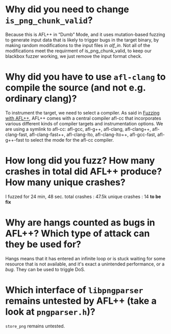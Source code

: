 # Why did you need to change `is_png_chunk_valid`?
Because this is AFL++ in “Dumb” Mode, and it uses mutation-based fuzzing to generate input data that is likely to trigger bugs in the target binary, by making random modifications to the input files in *alf_in*. Not all of the modifications meet the requirment of is_png_chunk_valid, to keep our blackbox fuzzer working, we just remove the input format check.

# Why did you have to use `afl-clang` to compile the source (and not e.g. ordinary clang)?
To instrument the target, we need to select a compiler. As said in [Fuzzing with AFL++](https://github.com/AFLplusplus/AFLplusplus/blob/stable/docs/fuzzing_in_depth.md#a-selecting-the-best-afl-compiler-for-instrumenting-the-target), AFL++ comes with a central compiler afl-cc that incorporates various different kinds of compiler targets and instrumentation options. 
We are using a symlink to afl-cc: afl-gcc, afl-g++, afl-clang, afl-clang++, afl-clang-fast, afl-clang-fast++, afl-clang-lto, afl-clang-lto++, afl-gcc-fast, afl-g++-fast to select the mode for the afl-cc compiler.

# How long did you fuzz? How many crashes in total did AFL++ produce? How many unique crashes?
I fuzzed for 24 min, 48 sec. 
total crashes : 47.5k
unique crashes : 14 **to be fix**

# Why are hangs counted as bugs in AFL++? Which type of attack can they be used for?
Hangs means that it has entered an infinite loop or is stuck waiting for some resource that is not available, and it's exact a unintended performance, or a *bug*.
They can be used to triggle DoS.

# Which interface of `libpngparser` remains untested by AFL++ (take a look at `pngparser.h`)?
`store_png` remains untested.

